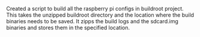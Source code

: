 Created a script to build all the raspberry pi configs in buildroot project.
This takes the unzipped buildroot directory and the location where the build
binaries needs to be saved. It zipps the build logs and the sdcard.img binaries
and stores them in the specified location.
